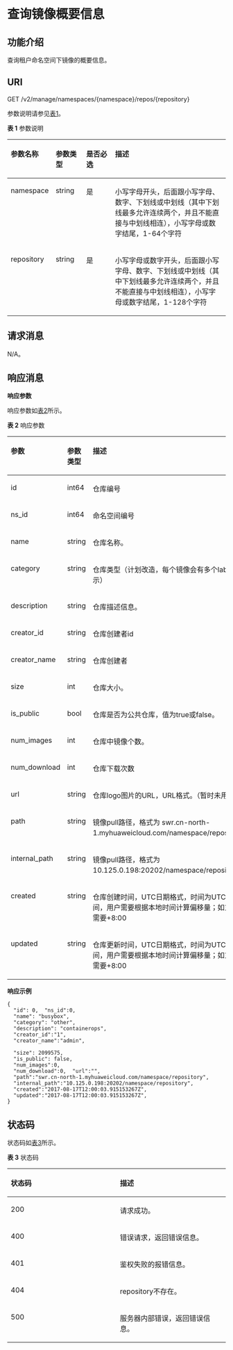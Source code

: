 # 查询镜像概要信息<a name="swr_02_0033"></a>

## 功能介绍<a name="section14905762191056"></a>

查询租户命名空间下镜像的概要信息。

## URI<a name="section10482810165331"></a>

GET /v2/manage/namespaces/\{namespace\}/repos/\{repository\}

参数说明请参见[表1](#table184146147323)。

**表 1**  参数说明

<a name="table184146147323"></a>
<table><thead align="left"><tr id="row1415114163212"><th class="cellrowborder" valign="top" width="16.220000000000002%" id="mcps1.2.5.1.1"><p id="p9415114193219"><a name="p9415114193219"></a><a name="p9415114193219"></a>参数名称</p>
</th>
<th class="cellrowborder" valign="top" width="14.21%" id="mcps1.2.5.1.2"><p id="p15022419437"><a name="p15022419437"></a><a name="p15022419437"></a>参数类型</p>
</th>
<th class="cellrowborder" valign="top" width="13.780000000000001%" id="mcps1.2.5.1.3"><p id="p1450315424313"><a name="p1450315424313"></a><a name="p1450315424313"></a>是否必选</p>
</th>
<th class="cellrowborder" valign="top" width="55.78999999999999%" id="mcps1.2.5.1.4"><p id="p841591415328"><a name="p841591415328"></a><a name="p841591415328"></a>描述</p>
</th>
</tr>
</thead>
<tbody><tr id="row941641411326"><td class="cellrowborder" valign="top" width="16.220000000000002%" headers="mcps1.2.5.1.1 "><p id="p8416314113213"><a name="p8416314113213"></a><a name="p8416314113213"></a>namespace</p>
</td>
<td class="cellrowborder" valign="top" width="14.21%" headers="mcps1.2.5.1.2 "><p id="p105058419438"><a name="p105058419438"></a><a name="p105058419438"></a>string</p>
</td>
<td class="cellrowborder" valign="top" width="13.780000000000001%" headers="mcps1.2.5.1.3 "><p id="p10507114164313"><a name="p10507114164313"></a><a name="p10507114164313"></a>是</p>
</td>
<td class="cellrowborder" valign="top" width="55.78999999999999%" headers="mcps1.2.5.1.4 "><p id="p1204822152314"><a name="p1204822152314"></a><a name="p1204822152314"></a>小写字母开头，后面跟小写字母、数字、下划线或中划线（其中下划线最多允许连续两个，并且不能直接与中划线相连），小写字母或数字结尾，1-64个字符</p>
</td>
</tr>
<tr id="row7417171415327"><td class="cellrowborder" valign="top" width="16.220000000000002%" headers="mcps1.2.5.1.1 "><p id="p84177144326"><a name="p84177144326"></a><a name="p84177144326"></a>repository</p>
</td>
<td class="cellrowborder" valign="top" width="14.21%" headers="mcps1.2.5.1.2 "><p id="p148332434416"><a name="p148332434416"></a><a name="p148332434416"></a>string</p>
</td>
<td class="cellrowborder" valign="top" width="13.780000000000001%" headers="mcps1.2.5.1.3 "><p id="p18841424144414"><a name="p18841424144414"></a><a name="p18841424144414"></a>是</p>
</td>
<td class="cellrowborder" valign="top" width="55.78999999999999%" headers="mcps1.2.5.1.4 "><p id="p181285313257"><a name="p181285313257"></a><a name="p181285313257"></a>小写字母或数字开头，后面跟小写字母、数字、下划线或中划线（其中下划线最多允许连续两个，并且不能直接与中划线相连），小写字母或数字结尾，1-128个字符</p>
</td>
</tr>
</tbody>
</table>

## 请求消息<a name="section3270966102931"></a>

N/A。

## 响应消息<a name="section46271297104114"></a>

**响应参数**

响应参数如[表2](#table45446245174724)所示。

**表 2**  响应参数

<a name="table45446245174724"></a>
<table><thead align="left"><tr id="row1412623174724"><th class="cellrowborder" valign="top" width="34.69346934693469%" id="mcps1.2.4.1.1"><p id="p47313663174724"><a name="p47313663174724"></a><a name="p47313663174724"></a>参数</p>
</th>
<th class="cellrowborder" valign="top" width="30.61306130613061%" id="mcps1.2.4.1.2"><p id="p7201512174724"><a name="p7201512174724"></a><a name="p7201512174724"></a>参数类型</p>
</th>
<th class="cellrowborder" valign="top" width="34.69346934693469%" id="mcps1.2.4.1.3"><p id="p4480706174724"><a name="p4480706174724"></a><a name="p4480706174724"></a>描述</p>
</th>
</tr>
</thead>
<tbody><tr id="row18183212111616"><td class="cellrowborder" valign="top" width="34.69346934693469%" headers="mcps1.2.4.1.1 "><p id="p7183111214169"><a name="p7183111214169"></a><a name="p7183111214169"></a>id</p>
</td>
<td class="cellrowborder" valign="top" width="30.61306130613061%" headers="mcps1.2.4.1.2 "><p id="p1518316128163"><a name="p1518316128163"></a><a name="p1518316128163"></a>int64</p>
</td>
<td class="cellrowborder" valign="top" width="34.69346934693469%" headers="mcps1.2.4.1.3 "><p id="p618314125166"><a name="p618314125166"></a><a name="p618314125166"></a>仓库编号</p>
</td>
</tr>
<tr id="row83724064918"><td class="cellrowborder" valign="top" width="34.69346934693469%" headers="mcps1.2.4.1.1 "><p id="p175531977553"><a name="p175531977553"></a><a name="p175531977553"></a>ns_id</p>
</td>
<td class="cellrowborder" valign="top" width="30.61306130613061%" headers="mcps1.2.4.1.2 "><p id="p989942565515"><a name="p989942565515"></a><a name="p989942565515"></a>int64</p>
</td>
<td class="cellrowborder" valign="top" width="34.69346934693469%" headers="mcps1.2.4.1.3 "><p id="p478874916559"><a name="p478874916559"></a><a name="p478874916559"></a>命名空间编号</p>
</td>
</tr>
<tr id="row27392900174724"><td class="cellrowborder" valign="top" width="34.69346934693469%" headers="mcps1.2.4.1.1 "><p id="p136471412613"><a name="p136471412613"></a><a name="p136471412613"></a>name</p>
</td>
<td class="cellrowborder" valign="top" width="30.61306130613061%" headers="mcps1.2.4.1.2 "><p id="p76461410615"><a name="p76461410615"></a><a name="p76461410615"></a>string</p>
</td>
<td class="cellrowborder" valign="top" width="34.69346934693469%" headers="mcps1.2.4.1.3 "><p id="p16410141865"><a name="p16410141865"></a><a name="p16410141865"></a>仓库名称。</p>
</td>
</tr>
<tr id="row13262719202519"><td class="cellrowborder" valign="top" width="34.69346934693469%" headers="mcps1.2.4.1.1 "><p id="p17262422112519"><a name="p17262422112519"></a><a name="p17262422112519"></a>category</p>
</td>
<td class="cellrowborder" valign="top" width="30.61306130613061%" headers="mcps1.2.4.1.2 "><p id="p142648223254"><a name="p142648223254"></a><a name="p142648223254"></a>string</p>
</td>
<td class="cellrowborder" valign="top" width="34.69346934693469%" headers="mcps1.2.4.1.3 "><p id="p72659228257"><a name="p72659228257"></a><a name="p72659228257"></a>仓库类型（计划改造，每个镜像会有多个lable标示）</p>
</td>
</tr>
<tr id="row54857361101036"><td class="cellrowborder" valign="top" width="34.69346934693469%" headers="mcps1.2.4.1.1 "><p id="p164314066"><a name="p164314066"></a><a name="p164314066"></a>description</p>
</td>
<td class="cellrowborder" valign="top" width="30.61306130613061%" headers="mcps1.2.4.1.2 "><p id="p9641214269"><a name="p9641214269"></a><a name="p9641214269"></a>string</p>
</td>
<td class="cellrowborder" valign="top" width="34.69346934693469%" headers="mcps1.2.4.1.3 "><p id="p76481417619"><a name="p76481417619"></a><a name="p76481417619"></a>仓库描述信息。</p>
</td>
</tr>
<tr id="row1333214382546"><td class="cellrowborder" valign="top" width="34.69346934693469%" headers="mcps1.2.4.1.1 "><p id="p76414148613"><a name="p76414148613"></a><a name="p76414148613"></a>creator_id</p>
</td>
<td class="cellrowborder" valign="top" width="30.61306130613061%" headers="mcps1.2.4.1.2 "><p id="p16641141068"><a name="p16641141068"></a><a name="p16641141068"></a>string</p>
</td>
<td class="cellrowborder" valign="top" width="34.69346934693469%" headers="mcps1.2.4.1.3 "><p id="p6645142613"><a name="p6645142613"></a><a name="p6645142613"></a>仓库创建者id</p>
</td>
</tr>
<tr id="row1627910320538"><td class="cellrowborder" valign="top" width="34.69346934693469%" headers="mcps1.2.4.1.1 "><p id="p327917322532"><a name="p327917322532"></a><a name="p327917322532"></a>creator_name</p>
</td>
<td class="cellrowborder" valign="top" width="30.61306130613061%" headers="mcps1.2.4.1.2 "><p id="p14279183214531"><a name="p14279183214531"></a><a name="p14279183214531"></a>string</p>
</td>
<td class="cellrowborder" valign="top" width="34.69346934693469%" headers="mcps1.2.4.1.3 "><p id="p227953216531"><a name="p227953216531"></a><a name="p227953216531"></a>仓库创建者</p>
</td>
</tr>
<tr id="row252105335414"><td class="cellrowborder" valign="top" width="34.69346934693469%" headers="mcps1.2.4.1.1 "><p id="p5652145619"><a name="p5652145619"></a><a name="p5652145619"></a>size</p>
</td>
<td class="cellrowborder" valign="top" width="30.61306130613061%" headers="mcps1.2.4.1.2 "><p id="p96513146612"><a name="p96513146612"></a><a name="p96513146612"></a>int</p>
</td>
<td class="cellrowborder" valign="top" width="34.69346934693469%" headers="mcps1.2.4.1.3 "><p id="p16651514769"><a name="p16651514769"></a><a name="p16651514769"></a>仓库大小。</p>
</td>
</tr>
<tr id="row0112162345416"><td class="cellrowborder" valign="top" width="34.69346934693469%" headers="mcps1.2.4.1.1 "><p id="p16605123617541"><a name="p16605123617541"></a><a name="p16605123617541"></a>is_public</p>
</td>
<td class="cellrowborder" valign="top" width="30.61306130613061%" headers="mcps1.2.4.1.2 "><p id="p6605133612541"><a name="p6605133612541"></a><a name="p6605133612541"></a>bool</p>
</td>
<td class="cellrowborder" valign="top" width="34.69346934693469%" headers="mcps1.2.4.1.3 "><p id="p160713635413"><a name="p160713635413"></a><a name="p160713635413"></a>仓库是否为公共仓库，值为true或false。</p>
</td>
</tr>
<tr id="row1298756155518"><td class="cellrowborder" valign="top" width="34.69346934693469%" headers="mcps1.2.4.1.1 "><p id="p4652141067"><a name="p4652141067"></a><a name="p4652141067"></a>num_images</p>
</td>
<td class="cellrowborder" valign="top" width="30.61306130613061%" headers="mcps1.2.4.1.2 "><p id="p19651144619"><a name="p19651144619"></a><a name="p19651144619"></a>int</p>
</td>
<td class="cellrowborder" valign="top" width="34.69346934693469%" headers="mcps1.2.4.1.3 "><p id="p1065111415618"><a name="p1065111415618"></a><a name="p1065111415618"></a>仓库中镜像个数。</p>
</td>
</tr>
<tr id="row18552048185417"><td class="cellrowborder" valign="top" width="34.69346934693469%" headers="mcps1.2.4.1.1 "><p id="p85515483548"><a name="p85515483548"></a><a name="p85515483548"></a>num_download</p>
</td>
<td class="cellrowborder" valign="top" width="30.61306130613061%" headers="mcps1.2.4.1.2 "><p id="p175594812541"><a name="p175594812541"></a><a name="p175594812541"></a>int</p>
</td>
<td class="cellrowborder" valign="top" width="34.69346934693469%" headers="mcps1.2.4.1.3 "><p id="p1955174817545"><a name="p1955174817545"></a><a name="p1955174817545"></a>仓库下载次数</p>
</td>
</tr>
<tr id="row18027352101030"><td class="cellrowborder" valign="top" width="34.69346934693469%" headers="mcps1.2.4.1.1 "><p id="p186581412611"><a name="p186581412611"></a><a name="p186581412611"></a>url</p>
</td>
<td class="cellrowborder" valign="top" width="30.61306130613061%" headers="mcps1.2.4.1.2 "><p id="p146512145615"><a name="p146512145615"></a><a name="p146512145615"></a>string</p>
</td>
<td class="cellrowborder" valign="top" width="34.69346934693469%" headers="mcps1.2.4.1.3 "><p id="p196551411613"><a name="p196551411613"></a><a name="p196551411613"></a>仓库logo图片的URL，URL格式。（暂时未用）</p>
</td>
</tr>
<tr id="row40294727101415"><td class="cellrowborder" valign="top" width="34.69346934693469%" headers="mcps1.2.4.1.1 "><p id="p16512141666"><a name="p16512141666"></a><a name="p16512141666"></a>path</p>
</td>
<td class="cellrowborder" valign="top" width="30.61306130613061%" headers="mcps1.2.4.1.2 "><p id="p56511141169"><a name="p56511141169"></a><a name="p56511141169"></a>string</p>
</td>
<td class="cellrowborder" valign="top" width="34.69346934693469%" headers="mcps1.2.4.1.3 "><p id="p8659141362"><a name="p8659141362"></a><a name="p8659141362"></a>镜像pull路径，格式为 swr.cn-north-1.myhuaweicloud.com/namespace/repository。</p>
</td>
</tr>
<tr id="row1532805417015"><td class="cellrowborder" valign="top" width="34.69346934693469%" headers="mcps1.2.4.1.1 "><p id="p18329554201"><a name="p18329554201"></a><a name="p18329554201"></a>internal_path</p>
</td>
<td class="cellrowborder" valign="top" width="30.61306130613061%" headers="mcps1.2.4.1.2 "><p id="p232995415018"><a name="p232995415018"></a><a name="p232995415018"></a>string</p>
</td>
<td class="cellrowborder" valign="top" width="34.69346934693469%" headers="mcps1.2.4.1.3 "><p id="p93304541909"><a name="p93304541909"></a><a name="p93304541909"></a>镜像pull路径，格式为 10.125.0.198:20202/namespace/repository。</p>
</td>
</tr>
<tr id="row30282713101412"><td class="cellrowborder" valign="top" width="34.69346934693469%" headers="mcps1.2.4.1.1 "><p id="p665161411614"><a name="p665161411614"></a><a name="p665161411614"></a>created</p>
</td>
<td class="cellrowborder" valign="top" width="30.61306130613061%" headers="mcps1.2.4.1.2 "><p id="p17651014163"><a name="p17651014163"></a><a name="p17651014163"></a>string</p>
</td>
<td class="cellrowborder" valign="top" width="34.69346934693469%" headers="mcps1.2.4.1.3 "><p id="p16659141867"><a name="p16659141867"></a><a name="p16659141867"></a>仓库创建时间，UTC日期格式，时间为UTC标准时间，用户需要根据本地时间计算偏移量；如东8区需要+8:00</p>
</td>
</tr>
<tr id="row4788970510172"><td class="cellrowborder" valign="top" width="34.69346934693469%" headers="mcps1.2.4.1.1 "><p id="p12652141616"><a name="p12652141616"></a><a name="p12652141616"></a>updated</p>
</td>
<td class="cellrowborder" valign="top" width="30.61306130613061%" headers="mcps1.2.4.1.2 "><p id="p065414567"><a name="p065414567"></a><a name="p065414567"></a>string</p>
</td>
<td class="cellrowborder" valign="top" width="34.69346934693469%" headers="mcps1.2.4.1.3 "><p id="p16521413613"><a name="p16521413613"></a><a name="p16521413613"></a>仓库更新时间，UTC日期格式，时间为UTC标准时间，用户需要根据本地时间计算偏移量；如东8区需要+8:00</p>
</td>
</tr>
</tbody>
</table>

**响应示例**

```
{ 
  "id": 0,  "ns_id":0,
  "name": "busybox", 
  "category": "other", 
  "description": "containerops", 
  "creator_id":"1",
  "creator_name":"admin",

  "size": 2099575, 
  "is_public": false, 
  "num_images":0,
  "num_download":0,  "url":"",
  "path":"swr.cn-north-1.myhuaweicloud.com/namespace/repository",
  "internal_path":"10.125.0.198:20202/namespace/repository",
  "created":"2017-08-17T12:00:03.915153267Z",
  "updated":"2017-08-17T12:00:03.915153267Z",
}
```

## 状态码<a name="section5365169104253"></a>

状态码如[表3](#table106791511367)所示。

**表 3**  状态码

<a name="table106791511367"></a>
<table><thead align="left"><tr id="row268045123616"><th class="cellrowborder" valign="top" width="50%" id="mcps1.2.3.1.1"><p id="p16680857367"><a name="p16680857367"></a><a name="p16680857367"></a>状态码</p>
</th>
<th class="cellrowborder" valign="top" width="50%" id="mcps1.2.3.1.2"><p id="p76801953368"><a name="p76801953368"></a><a name="p76801953368"></a>描述</p>
</th>
</tr>
</thead>
<tbody><tr id="row2680165133612"><td class="cellrowborder" valign="top" width="50%" headers="mcps1.2.3.1.1 "><p id="p1768014593614"><a name="p1768014593614"></a><a name="p1768014593614"></a>200</p>
</td>
<td class="cellrowborder" valign="top" width="50%" headers="mcps1.2.3.1.2 "><p id="p176802583613"><a name="p176802583613"></a><a name="p176802583613"></a>请求成功。</p>
</td>
</tr>
<tr id="row2680185123618"><td class="cellrowborder" valign="top" width="50%" headers="mcps1.2.3.1.1 "><p id="p26809517369"><a name="p26809517369"></a><a name="p26809517369"></a>400</p>
</td>
<td class="cellrowborder" valign="top" width="50%" headers="mcps1.2.3.1.2 "><p id="p1168035153618"><a name="p1168035153618"></a><a name="p1168035153618"></a>错误请求，返回错误信息。</p>
</td>
</tr>
<tr id="row1681105193615"><td class="cellrowborder" valign="top" width="50%" headers="mcps1.2.3.1.1 "><p id="p668115514364"><a name="p668115514364"></a><a name="p668115514364"></a>401</p>
</td>
<td class="cellrowborder" valign="top" width="50%" headers="mcps1.2.3.1.2 "><p id="p568111515366"><a name="p568111515366"></a><a name="p568111515366"></a>鉴权失败的报错信息。</p>
</td>
</tr>
<tr id="row126811153366"><td class="cellrowborder" valign="top" width="50%" headers="mcps1.2.3.1.1 "><p id="p4681155123617"><a name="p4681155123617"></a><a name="p4681155123617"></a>404</p>
</td>
<td class="cellrowborder" valign="top" width="50%" headers="mcps1.2.3.1.2 "><p id="p126811459364"><a name="p126811459364"></a><a name="p126811459364"></a>repository不存在。</p>
</td>
</tr>
<tr id="row668175153613"><td class="cellrowborder" valign="top" width="50%" headers="mcps1.2.3.1.1 "><p id="p18681155173614"><a name="p18681155173614"></a><a name="p18681155173614"></a>500</p>
</td>
<td class="cellrowborder" valign="top" width="50%" headers="mcps1.2.3.1.2 "><p id="p126818511363"><a name="p126818511363"></a><a name="p126818511363"></a>服务器内部错误，返回错误信息。</p>
</td>
</tr>
</tbody>
</table>


